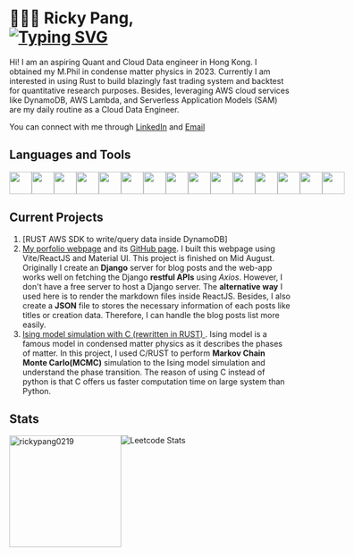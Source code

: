 <h1> 👨🏻‍💻 Ricky Pang,
<br/>
<a href="https://git.io/typing-svg"><img src="https://readme-typing-svg.demolab.com?font=Helvetica+Neue&size=32&duration=1000&pause=1000&color=2196F3&width=435&lines=I+am+a+Quant+Researcher_;I+am+a+Cloud+Data+Engineer_;I+love+Rust BTW;" alt="Typing SVG" /></a>
</h1>
Hi! I am an aspiring Quant and Cloud Data engineer in Hong Kong. I obtained my M.Phil in condense matter physics in 2023. Currently I am interested in using Rust to build blazingly fast trading system and backtest for quantitative research purposes. Besides, leveraging AWS cloud services like DynamoDB, AWS Lambda, and Serverless Application Models (SAM) are my daily routine as a Cloud Data Engineer. 

You can connect with me through [LinkedIn](https://www.linkedin.com/in/ka-chun-pang-674269229/) and [Email](rickpang_aidev@outlook.com)


<h2> Languages and Tools</h2>
<div style="display: flex; flex-direction: row;">
<img src="https://cdn.jsdelivr.net/gh/devicons/devicon/icons/python/python-original.svg"   height=40 width=40  />
<img src="https://cdn.jsdelivr.net/gh/devicons/devicon@latest/icons/rust/rust-original.svg" height=40 />
<img src="https://cdn.jsdelivr.net/gh/devicons/devicon/icons/c/c-original.svg" height=40 width=40 />
<img src="https://cdn.jsdelivr.net/gh/devicons/devicon/icons/jupyter/jupyter-original.svg" height=40 width=40  />
<img src="https://cdn.jsdelivr.net/gh/devicons/devicon/icons/tensorflow/tensorflow-original.svg" height=40 />
<img src="https://cdn.jsdelivr.net/gh/devicons/devicon/icons/pytorch/pytorch-original.svg" height=40/>
<img src="https://cdn.jsdelivr.net/gh/devicons/devicon/icons/javascript/javascript-plain.svg" height=40 width=40  />     
<img src="https://cdn.jsdelivr.net/gh/devicons/devicon/icons/react/react-original.svg" height=40 width=40 />
<img src="https://cdn.jsdelivr.net/gh/devicons/devicon/icons/django/django-plain.svg" height=40 width=40  />  
<img src="https://cdn.jsdelivr.net/gh/devicons/devicon/icons/mysql/mysql-original.svg" height=40 width=40 />
<img src="https://cdn.jsdelivr.net/gh/devicons/devicon/icons/linux/linux-original.svg" height=40 width=40  />
<img src="https://cdn.jsdelivr.net/gh/devicons/devicon@latest/icons/neovim/neovim-original.svg" height=40 />
<img src="https://cdn.jsdelivr.net/gh/devicons/devicon/icons/vscode/vscode-original.svg" height=40/>
<img src="https://cdn.jsdelivr.net/gh/devicons/devicon/icons/git/git-original.svg" height=40/>
<img src="https://cdn.jsdelivr.net/gh/devicons/devicon@latest/icons/lua/lua-original.svg" height=40 />
          
</div>


## Current Projects 
1. [RUST AWS SDK to write/query data inside DynamoDB]
2. [My porfolio webpage](https://rickypang0219.github.io/) and its [GitHub page](https://github.com/rickypang0219/rickypang0219.github.io). I built this webpage using Vite/ReactJS and Material UI. This project is finished on Mid August. Originally I create an **Django** server for blog posts and the web-app works well on fetching the Django **restful APIs** using *Axios*. However, I don't have a free server to host a Django server. The **alternative way** I used here is to render the markdown files inside ReactJS. Besides, I also create a **JSON** file to stores the necessary information of each posts like titles or creation data. Therefore, I can handle the blog posts list more easily. 
3. [Ising model simulation with C (rewritten in RUST) ](https://github.com/rickypang0219/C_simulation). Ising model is a famous model in condensed matter physics as it describes the phases of matter. In this project, I used C/RUST to perform **Markov Chain Monte Carlo(MCMC)** simulation to the Ising model simulation and understand the phase transition. The reason of using C instead of python is that C offers us faster computation time on large system than Python.


<h2> Stats </h2>
<div align="left" style="display: flex; flex-direction: row;" > 
<img align="center" src="https://github-readme-stats.vercel.app/api/top-langs?username=rickypang0219&show_icons=true&locale=en&layout=compact" alt="rickypang0219" height=200 />
<img align="center" src="https://leetcard.jacoblin.cool/rickypang0219" alt="Leetcode Stats" />
</div>


<!-- <h2> Featured Blog Posts </h2>  -->

<!-- 1. [Bias-Variance Tradeoff & Regularization](https://rickypang0219.github.io/blog/Regularization-BiasVariance) <br/>
2. [Fluent Python: Functional Programming](https://rickypang0219.github.io/blog/fluent-python-7) <br/>
3. [One-dimensional Random Walk](https://rickypang0219.github.io/blog/random-walk)  <br/> -->

